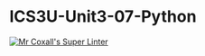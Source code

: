 # ICS3U-Unit3-07-Python

[![Mr Coxall's Super Linter](https://github.com/Kyanh-Pham/ICS3U-Unit3-07-Python/workflows/Mr%20Coxall's%20Super%20Linter/badge.svg)](https://github.com/Kyanh-Pham/ICS3U-Unit3-07-Python/actions/)
